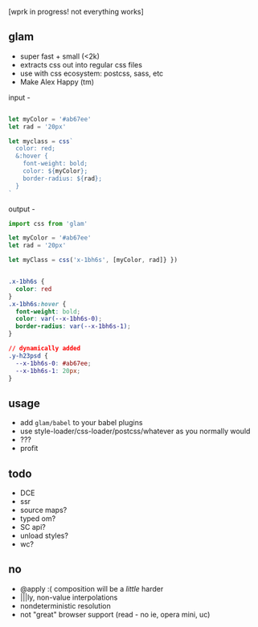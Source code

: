 [wprk in progress! not everything works]

glam 
---

- super fast + small (<2k)
- extracts css out into regular css files 
- use with css ecosystem: postcss, sass, etc 
- Make Alex Happy (tm)


input -
```jsx

let myColor = '#ab67ee'
let rad = '20px'

let myclass = css`
  color: red;
  &:hover {
    font-weight: bold;
    color: ${myColor};
    border-radius: ${rad};
  }
`
```

output -
```jsx
import css from 'glam'

let myColor = '#ab67ee'
let rad = '20px'

let myClass = css('x-1bh6s', [myColor, rad]} }) 
```

```css

.x-1bh6s {
  color: red
}
.x-1bh6s:hover {
  font-weight: bold;
  color: var(--x-1bh6s-0);
  border-radius: var(--x-1bh6s-1);
}

// dynamically added
.y-h23psd {
  --x-1bh6s-0: #ab67ee;
  --x-1bh6s-1: 20px;
}

```

usage
---

- add `glam/babel` to your babel plugins 
- use style-loader/css-loader/postcss/whatever as you normally would
- ???
- profit



todo
---
- DCE
- ssr
- source maps?
- typed om?
- SC api?
- unload styles?
- wc?


no
---

- @apply :( composition will be a *little* harder
- |||ly, non-value interpolations
- nondeterministic resolution
- not "great" browser support (read - no ie, opera mini, uc)
